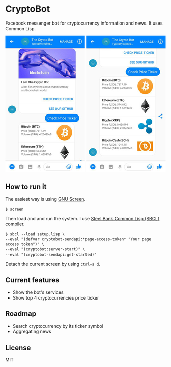 # CryptoBot

Facebook messenger bot for cryptocurrency information and news. It uses Common Lisp.

![screen 1](screenshots/screen-1.jpg) ![screen 2](screenshots/screen-2.jpg)

## How to run it

The easiest way is using [GNU Screen](https://www.gnu.org/software/screen/).

```
$ screen
```

Then load and and run the system. I use [Steel Bank Common Lisp (SBCL)](http://www.sbcl.org) compiler.

```
$ sbcl --load setup.lisp \
--eval "(defvar cryptobot-sendapi:*page-access-token* "Your page access token")" \
--eval "(cryptobot:server-start)" \
--eval "(cryptobot-sendapi:get-started)"
```

Detach the current screen by using `ctrl+a d`.

## Current features

- Show the bot's services
- Show top 4 cryptocurrencies price ticker

## Roadmap

- Search cryptocurrency by its ticker symbol
- Aggregating news

## License

MIT